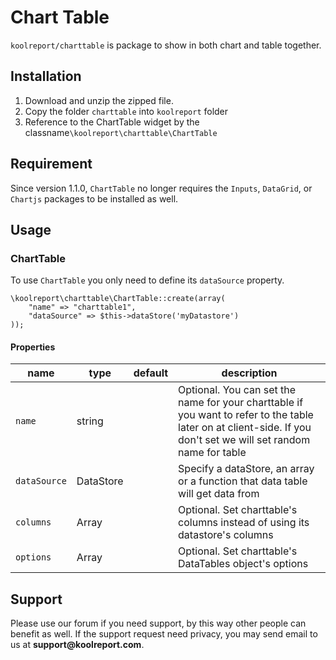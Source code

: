 # Chart Table

`koolreport/charttable` is package to show in both chart and table together.

## Installation

1. Download and unzip the zipped file.
2. Copy the folder `charttable` into `koolreport` folder
3. Reference to the ChartTable widget by the classname`\koolreport\charttable\ChartTable`

## Requirement

Since version 1.1.0, `ChartTable` no longer requires the `Inputs`, `DataGrid`, or `Chartjs` packages to be installed as well.

## Usage

### ChartTable

To use `ChartTable` you only need to define its `dataSource` property.

```
\koolreport\charttable\ChartTable::create(array(
    "name" => "charttable1",
    "dataSource" => $this->dataStore('myDatastore')
));
```

#### Properties

|name|type|default|description|
|---|---|---|---|
|`name`|string||Optional. You can set the name for your charttable if you want to refer to the table later on at client-side. If you don't set we will set random name for table|
|`dataSource`|DataStore|| Specify a dataStore, an array or a function that data table will get data from|
|`columns`|Array||Optional. Set charttable's columns instead of using its datastore's columns|
|`options`|Array||Optional. Set charttable's DataTables object's options |

## Support

Please use our forum if you need support, by this way other people can benefit as well. If the support request need privacy, you may send email to us at __support@koolreport.com__.